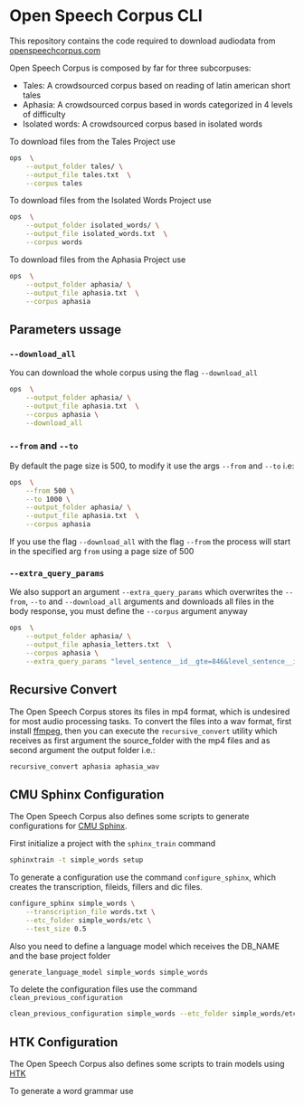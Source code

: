 # Open Speech Corpus CLI

This repository contains the code required to download audiodata from 
[openspeechcorpus.com](http://openspeechcorpus.contraslash.com)

Open Speech Corpus is composed by far for three subcorpuses:

- Tales: A crowdsourced corpus based on reading of latin american short tales
- Aphasia: A crowdsourced corpus based in words categorized in 4 levels of difficulty
- Isolated words: A crowdsourced corpus based in isolated words

To download files from the Tales Project use

```bash
ops  \
    --output_folder tales/ \
    --output_file tales.txt  \
    --corpus tales
```

To download files from the Isolated Words Project use

```bash
ops  \
    --output_folder isolated_words/ \
    --output_file isolated_words.txt  \
    --corpus words
```

To download files from the Aphasia Project use

```bash
ops  \
    --output_folder aphasia/ \
    --output_file aphasia.txt  \
    --corpus aphasia
```

## Parameters ussage

### `--download_all`

You can download the whole corpus using the flag `--download_all`

```bash
ops  \
    --output_folder aphasia/ \
    --output_file aphasia.txt  \
    --corpus aphasia \
    --download_all
```

### `--from` and `--to`

By default the page size is 500, to modify it use the args `--from` and `--to` i.e:

```bash
ops  \
    --from 500 \
    --to 1000 \
    --output_folder aphasia/ \
    --output_file aphasia.txt  \
    --corpus aphasia
```


If you use the flag `--download_all` with the flag `--from` the process will start in the specified arg `from` using a
page size of 500

### `--extra_query_params`

We also support an argument `--extra_query_params` which overwrites the `--from`, `--to` and `--download_all` arguments
and downloads all files in the body response, you must define the `--corpus` argument anyway

```bash
ops  \
    --output_folder aphasia/ \
    --output_file aphasia_letters.txt  \
    --corpus aphasia \
    --extra_query_params "level_sentence__id__gte=846&level_sentence__id__lte=870"
```

## Recursive Convert

The Open Speech Corpus stores its files in mp4 format, which is undesired for most audio processing tasks. To convert 
the files into a wav format, first install [ffmpeg](https://www.ffmpeg.org/download.html), then you can execute the
`recursive_convert` utility which receives as first argument the source_folder with the mp4 files and as second argument
the output folder i.e.:

```bash
recursive_convert aphasia aphasia_wav
```

## CMU Sphinx Configuration

The Open Speech Corpus also defines some scripts to generate configurations for 
[CMU Sphinx](https://cmusphinx.github.io/).
 
First initialize a project with the `sphinx_train` command

```bash
sphinxtrain -t simple_words setup
```
   
To generate a configuration use the command `configure_sphinx`, which creates the transcription, fileids, fillers and
dic files.

```bash
configure_sphinx simple_words \
    --transcription_file words.txt \
    --etc_folder simple_words/etc \
    --test_size 0.5
```

Also you need to define a language model which receives the DB_NAME and the base project folder

```bash
generate_language_model simple_words simple_words
```

To delete the configuration files use the command `clean_previous_configuration`

```bash
clean_previous_configuration simple_words --etc_folder simple_words/etc/
```

## HTK Configuration

The Open Speech Corpus also defines some scripts to train models using [HTK](http://htk.eng.cam.ac.uk/)

To generate a word grammar use 

